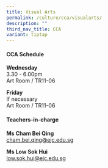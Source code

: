 ```yaml
---
title: Visual Arts
permalink: /culture/cca/visualarts/
description: ""
third_nav_title: CCA
variant: tiptap
---
```

<h4><strong>CCA Schedule</strong></h4>
<p><strong>Wednesday</strong>
<br>3.30&nbsp;- 6.00pm
<br>Art Room / TR11-06</p>
<p></p>
<p><strong>Friday</strong>
<br>If necessary
<br>Art Room / TR11-06</p>
<p></p>
<h4><strong>Teachers-in-charge</strong></h4>
<p><strong>Ms Cham Bei Qing</strong>
<br><a href="mailto:cham.bei.qing@ejc.edu.sg" rel="noopener noreferrer nofollow" target="_blank">cham.bei.qing@ejc.edu.sg</a>
</p>
<p><strong>Ms Low Sok Hui</strong>
<br><a href="mailto:candice.chua@ejc.edu.sg" rel="noopener noreferrer nofollow" target="_blank">low.sok.hui@ejc.edu.sg</a>
</p>